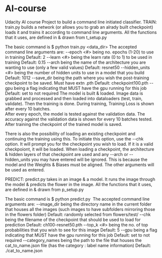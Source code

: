 # AI-course
Udacity AI course
Project to build a command line initiated classifier.
TRAIN:   train.py builds a network (or allows you to grab an alrady built checkpoint) loads it and trains it according to command line arguments.
All the functions that it uses, are defined in & drawn from t_setup.py

The basic command is $ python train.py <data_dir> 
The accepted command line arguments are: 
--epoch <#>             being no. epochs (1-20) to use in training
                        Default: 2
--learn <#>             being the learn rate (0 to 1) to be used in training
                        Default: 0.15
--arch <str>            being the name of the architecture you are wanting to use   (only a few valid values)
                        Default: resnet50
--hidden_units <#>      being the number of hidden units to use in a model that you build
                        Default: 1012
--save_dir <str>        being the path where you wish the post-training checkpoint to be saved.    Must have extn .pth
                        Default: checkpoint100.pth
--gpu                   being a flag indicating that MUST have the gpu running for this job 
                        Default: set to not required
The model is built & loaded.
Image data is grabbed and processed and then loaded into dataloaders (test, train, validate).
Then the training is done.  During training, Training Loss is shown after every 10 batches.  
After every epoch, the model is tested against the validation data.  The accuracy against the validation data is shown for every 10 batches tested.
After training the checkpoint of the trained model is saved.

There is also the possibility of loading an existing checkpoint and continuing the training using this.
To initiate this option, use the --chk option.  It will prompt you for the checkpoint you wish to load.  If it is a valid checkpoiont, it will be loaded.
When loading a checkpoint, the architecture & hidden layers of that checkpoint are used and any --arch or --hidden_units you may have entered will be ignored.
This is because the model and the Weights & Biases must be aligned.  The other arguments will be used as entered.

PREDICT: predict.py takes in an image & a model.  It runs the image through the model & predicts the flower in the image.
All the functions that it uses, are defined in & drawn from p_setup.py

The basic command is $ python predict.py <image path>  <checkpoint path>
The accepted command line arguments are: 
--image_dir <str>         being the directory name in the current folder that houses all the images (such images to have subfolders mirroring those in the flowers folder)
                          Default: randomly selected from flowers/test/
--chk <str>               being the filename of the checkpoint that should be used to load for prediction 
                          Default: ch100-resnet50.pth
--top_k <#>               being the no. of top probabilities that you wish to see for this image 
                          Default: 5
--gpu                     being a flag indicating that MUST have the gpu running for this job 
                          Default: set to not required
--category_names <str>    being the path to the file that houses the cat_to_name.json file (has the category : label name information)
                          Default: ./cat_to_name.json

